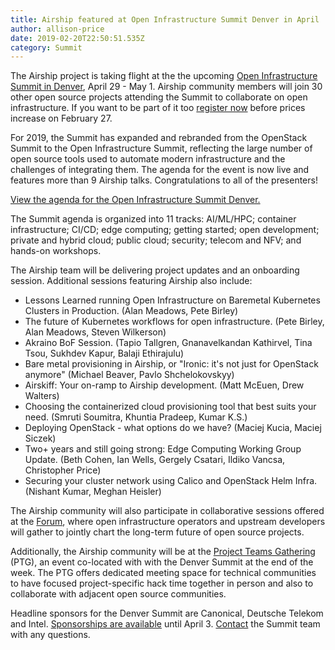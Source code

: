 ```yaml
---
title: Airship featured at Open Infrastructure Summit Denver in April
author: allison-price
date: 2019-02-20T22:50:51.535Z
category: Summit
---
```

The Airship project is taking flight at the the upcoming [Open Infrastructure Summit in Denver](https://www.openstack.org/summit/denver-2019/), April 29 - May 1. Airship community members will join 30 other open source projects attending the Summit to collaborate on open infrastructure. If you want to be part of it too [register now](https://www.openstack.org/summit/denver-2019/) before prices increase on February 27.

For 2019, the Summit has expanded and rebranded from the OpenStack Summit to the Open Infrastructure Summit, reflecting the large number of open source tools used to automate modern infrastructure and the challenges of integrating them. The agenda for the event is now live and features more than 9 Airship talks. Congratulations to all of the presenters!

[View the agenda for the Open Infrastructure Summit Denver.](https://www.openstack.org/summit/denver-2019/summit-schedule#day=2019-04-29)

The Summit agenda is organized into 11 tracks: AI/ML/HPC; container infrastructure; CI/CD; edge computing; getting started; open development; private and hybrid cloud; public cloud; security; telecom and NFV; and hands-on workshops.

The Airship team will be delivering project updates and an onboarding session. Additional sessions featuring Airship also include:

* Lessons Learned running Open Infrastructure on Baremetal Kubernetes Clusters in Production. (Alan Meadows, Pete Birley)
* The future of Kubernetes workflows for open infrastructure. (Pete Birley, Alan Meadows, Steven Wilkerson)
* Akraino BoF Session. (Tapio Tallgren, Gnanavelkandan Kathirvel, Tina Tsou, Sukhdev Kapur, Balaji Ethirajulu)
* Bare metal provisioning in Airship, or "Ironic: it's not just for OpenStack anymore" (Michael Beaver, Pavlo Shchelokovskyy)
* Airskiff: Your on-ramp to Airship development. (Matt McEuen, Drew Walters)
* Choosing the containerized cloud provisioning tool that best suits your need.  (Smruti Soumitra, Khuntia Pradeep, Kumar K.S.)
* Deploying OpenStack - what options do we have?  (Maciej Kucia, Maciej Siczek)
* Two+ years and still going strong: Edge Computing Working Group Update. (Beth Cohen, Ian Wells, Gergely Csatari, Ildiko Vancsa, Christopher Price)
* Securing your cluster network using Calico and OpenStack Helm Infra. (Nishant Kumar, Meghan Heisler)

The Airship community will also participate in collaborative sessions offered at the [Forum](https://www.openstack.org/summit/denver-2019/), where open infrastructure operators and upstream developers will gather to jointly chart the long-term future of open source projects. 

Additionally, the Airship community will be at the [Project Teams Gathering](https://www.openstack.org/ptg) (PTG), an event co-located with with the Denver Summit at the end of the week. The PTG offers dedicated meeting space for technical communities to have focused project-specific hack time together in person and also to collaborate with adjacent open source communities. 

Headline sponsors for the Denver Summit are Canonical, Deutsche Telekom and Intel.  [Sponsorships are available](https://www.openstack.org/summit/denver-2019/sponsors/) until April 3. [Contact](mailto:summit@openstack.org) the Summit team with any questions.
